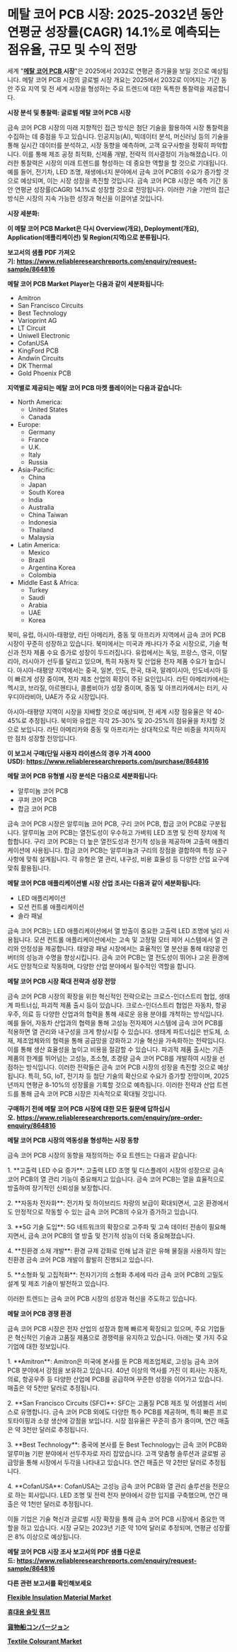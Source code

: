 <p><h1>메탈 코어 PCB 시장: 2025-2032년 동안 연평균 성장률(CAGR) 14.1%로 예측되는 점유율, 규모 및 수익 전망</h1></p><p>세계 "<strong><a href="https://www.reliableresearchreports.com/metal-core-pcb-r864816?utm_campaign=105&utm_medium=8&utm_source=Github&utm_content=ia&utm_term=25012025&utm_id=metal-core-pcb">메탈 코어 PCB&nbsp;</a></strong><strong>시장</strong>"은 2025에서 2032로 연평균 증가율을 보일 것으로 예상됩니다. 메탈 코어 PCB 시장의 글로벌 시장 개요는 2025에서 2032로 이어지는 기간 동안 주요 지역 및 전 세계 시장을 형성하는 주요 트렌드에 대한 독특한 통찰력을 제공합니다.</p>
<p><strong>시장 분석 및 통찰력: 글로벌 메탈 코어 PCB 시장</strong></p>
<p><p>금속 코어 PCB 시장의 미래 지향적인 접근 방식은 첨단 기술을 활용하여 시장 통찰력을 수집하는 데 중점을 두고 있습니다. 인공지능(AI), 빅데이터 분석, 머신러닝 등의 기술을 통해 실시간 데이터를 분석하고, 시장 동향을 예측하며, 고객 요구사항을 정확히 파악합니다. 이를 통해 제조 공정 최적화, 신제품 개발, 전략적 의사결정이 가능해졌습니다. 이러한 통찰력은 시장의 미래 트렌드를 형성하는 데 중요한 역할을 할 것으로 기대됩니다. 예를 들어, 전기차, LED 조명, 재생에너지 분야에서 금속 코어 PCB의 수요가 증가할 것으로 예상되며, 이는 시장 성장을 촉진할 것입니다. 금속 코어 PCB 시장은 예측 기간 동안 연평균 성장률(CAGR) 14.1%로 성장할 것으로 전망됩니다. 이러한 기술 기반의 접근 방식은 시장의 지속 가능한 성장과 혁신을 이끌어낼 것입니다.</p><a href="%7CAUTHORITHY_DOMAIN_URL%7C?utm_campaign=105&utm_medium=8&utm_source=Github&utm_content=ia&utm_term=25012025&utm_id=metal-core-pcb"></a></p>
<p><strong>시장 세분화:</strong></p>
<p><strong>이 메탈 코어 PCB Market은 다시 Overview(개요), Deployment(개요), Application(애플리케이션) 및 Region(지역)으로 분류됩니다.</strong></p>
<p><strong>보고서의 샘플 PDF 가져오기:&nbsp;<a href="https://www.reliableresearchreports.com/enquiry/request-sample/864816?utm_campaign=105&utm_medium=8&utm_source=Github&utm_content=ia&utm_term=25012025&utm_id=metal-core-pcb">https://www.reliableresearchreports.com/enquiry/request-sample/864816</a></strong><strong></strong></p>
<p><strong>메탈 코어 PCB Market Player는 다음과 같이 세분화됩니다:</strong></p>
<p><ul><li>Amitron</li><li>San Francisco Circuits</li><li>Best Technology</li><li>Varioprint AG</li><li>LT Circuit</li><li>Uniwell Electronic</li><li>CofanUSA</li><li>KingFord PCB</li><li>Andwin Circuits</li><li>DK Thermal</li><li>Gold Phoenix PCB</li></ul></p>
<p><strong>지역별로 제공되는 메탈 코어 PCB 마켓 플레이어는 다음과 같습니다:</strong></p>
<p><ul>
    <li>
        North America:
        <ul>
            <li>United States</li>
            <li>Canada</li>
        </ul>
    </li>
    <li>
        Europe:
        <ul>
            <li>Germany</li>
            <li>France</li>
            <li>U.K.</li>
            <li>Italy</li>
            <li>Russia</li>
        </ul>
    </li>
    <li>
        Asia-Pacific:
        <ul>
            <li>China</li>
            <li>Japan</li>
            <li>South Korea</li>
            <li>India</li>
            <li>Australia</li>
            <li>China Taiwan</li>
            <li>Indonesia</li>
            <li>Thailand</li>
            <li>Malaysia</li>
        </ul>
    </li>
    <li>
        Latin America:
        <ul>
            <li>Mexico</li>
            <li>Brazil</li>
            <li>Argentina Korea</li>
            <li>Colombia</li>
        </ul>
    </li>
    <li>
        Middle East & Africa:
        <ul>
            <li>Turkey</li>
            <li>Saudi</li>
            <li>Arabia</li>
            <li>UAE</li>
            <li>Korea</li>
        </ul>
    </li>
    </ul></p>
<p><p>북미, 유럽, 아시아-태평양, 라틴 아메리카, 중동 및 아프리카 지역에서 금속 코어 PCB 시장이 꾸준히 성장하고 있습니다. 북미에서는 미국과 캐나다가 주요 시장으로, 기술 혁신과 전자 제품 수요 증가로 성장이 두드러집니다. 유럽에서는 독일, 프랑스, 영국, 이탈리아, 러시아가 선두를 달리고 있으며, 특히 자동차 및 산업용 전자 제품 수요가 높습니다. 아시아-태평양 지역에서는 중국, 일본, 인도, 한국, 태국, 말레이시아, 인도네시아 등이 빠르게 성장 중이며, 전자 제조 산업의 확장이 주된 요인입니다. 라틴 아메리카에서는 멕시코, 브라질, 아르헨티나, 콜롬비아가 성장 중이며, 중동 및 아프리카에서는 터키, 사우디아라비아, UAE가 주요 시장입니다.  </p><p>아시아-태평양 지역이 시장을 지배할 것으로 예상되며, 전 세계 시장 점유율은 약 40-45%로 추정됩니다. 북미와 유럽은 각각 25-30% 및 20-25%의 점유율을 차지할 것으로 보입니다. 라틴 아메리카와 중동 및 아프리카는 상대적으로 작은 비중을 차지하지만 점차 성장할 전망입니다.</p></p>
<p><strong>이 보고서 구매(단일 사용자 라이센스의 경우 가격 4000 USD):&nbsp;<a href="https://www.reliableresearchreports.com/purchase/864816?utm_campaign=105&utm_medium=8&utm_source=Github&utm_content=ia&utm_term=25012025&utm_id=metal-core-pcb">https://www.reliableresearchreports.com/purchase/864816</a></strong></p>
<p><strong>메탈 코어 PCB 유형별 시장 분석은 다음으로 세분화됩니다:</strong></p>
<p><ul><li>알루미늄 코어 PCB</li><li>쿠퍼 코어 PCB</li><li>합금 코어 PCB</li></ul></p>
<p><p>금속 코어 PCB 시장은 알루미늄 코어 PCB, 구리 코어 PCB, 합금 코어 PCB로 구분됩니다. 알루미늄 코어 PCB는 열전도성이 우수하고 가벼워 LED 조명 및 전력 장치에 적합합니다. 구리 코어 PCB는 더 높은 열전도성과 전기적 성능을 제공하며 고출력 애플리케이션에 사용됩니다. 합금 코어 PCB는 알루미늄과 구리의 장점을 결합하여 특정 요구사항에 맞춰 설계됩니다. 각 유형은 열 관리, 내구성, 비용 효율성 등 다양한 산업 요구에 맞춰 활용됩니다.</p></p>
<p><strong>메탈 코어 PCB 애플리케이션별 시장 산업 조사는 다음과 같이 세분화됩니다:</strong></p>
<p><ul><li>LED 애플리케이션</li><li>모션 컨트롤 애플리케이션</li><li>솔라 패널</li></ul></p>
<p><p>금속 코어 PCB는 LED 애플리케이션에서 열 방출이 중요한 고출력 LED 조명에 널리 사용됩니다. 모션 컨트롤 애플리케이션에서는 고속 및 고정밀 모터 제어 시스템에서 열 관리와 안정성을 제공합니다. 태양광 패널 시장에서는 효율적인 열 분산을 통해 태양광 인버터의 성능과 수명을 향상시킵니다. 금속 코어 PCB는 열 전도성이 뛰어나 고온 환경에서도 안정적으로 작동하며, 다양한 산업 분야에서 필수적인 역할을 합니다.</p></p>
<p><strong>메탈 코어 PCB 시장 확대 전략과 성장 전망</strong></p>
<p><p>금속 코어 PCB 시장의 확장을 위한 혁신적인 전략으로는 크로스-인더스트리 협업, 생태계 파트너십, 파괴적 제품 출시 등이 있습니다. 크로스-인더스트리 협업은 자동차, 항공우주, 의료 등 다양한 산업과의 협력을 통해 새로운 응용 분야를 개척하는 방식입니다. 예를 들어, 자동차 산업과의 협력을 통해 고성능 전자제어 시스템에 금속 코어 PCB를 적용하면 열 관리와 내구성을 크게 향상시킬 수 있습니다. 생태계 파트너십은 반도체, 소재, 제조업체와의 협력을 통해 공급망을 강화하고 기술 혁신을 가속화하는 전략입니다. 이를 통해 생산 효율성을 높이고 비용을 절감할 수 있습니다. 파괴적 제품 출시는 기존 제품의 한계를 뛰어넘는 고성능, 초소형, 초경량 금속 코어 PCB를 개발하여 시장을 선점하는 방식입니다. 이러한 전략들은 금속 코어 PCB 시장의 성장을 촉진할 것으로 예상됩니다. 특히, 5G, IoT, 전기차 등 첨단 기술의 확산으로 수요가 증가할 전망이며, 2025년까지 연평균 8-10%의 성장률을 기록할 것으로 예측됩니다. 이러한 전략과 산업 트렌드를 통해 금속 코어 PCB 시장은 지속적으로 확대될 것입니다.</p></p>
<p><strong>구매하기 전에 메탈 코어 PCB 시장에 대한 모든 질문에 답하십시오.&nbsp;<a href="https://www.reliableresearchreports.com/enquiry/pre-order-enquiry/864816?utm_campaign=105&utm_medium=8&utm_source=Github&utm_content=ia&utm_term=25012025&utm_id=metal-core-pcb">https://www.reliableresearchreports.com/enquiry/pre-order-enquiry/864816</a></strong><strong></strong></p>
<p><strong>메탈 코어 PCB 시장의 역동성을 형성하는 시장 동향</strong></p>
<p><p>금속 코어 PCB 시장의 동향을 재정의하는 주요 트렌드는 다음과 같습니다:</p><p>1. **고출력 LED 수요 증가**: 고출력 LED 조명 및 디스플레이 시장의 성장으로 금속 코어 PCB의 열 관리 기능이 중요해지고 있습니다. 금속 코어 PCB는 열을 효율적으로 방출하여 장기적인 신뢰성을 보장합니다.</p><p>2. **자동차 전자화**: 전기차 및 하이브리드 차량의 보급이 확대되면서, 고온 환경에서도 안정적으로 작동할 수 있는 금속 코어 PCB의 수요가 증가하고 있습니다.</p><p>3. **5G 기술 도입**: 5G 네트워크의 확장으로 고주파 및 고속 데이터 전송이 필요해지면서, 금속 코어 PCB의 열 방출 및 전기적 성능이 더욱 중요해졌습니다.</p><p>4. **친환경 소재 개발**: 환경 규제 강화로 인해 납과 같은 유해 물질을 사용하지 않는 친환경 금속 코어 PCB 개발이 활발히 진행되고 있습니다.</p><p>5. **소형화 및 고집적화**: 전자기기의 소형화 추세에 따라 금속 코어 PCB의 고밀도 설계 및 제조 기술이 발전하고 있습니다.</p><p>이러한 트렌드는 금속 코어 PCB 시장의 성장과 혁신을 주도하고 있습니다.</p></p>
<p><strong>메탈 코어 PCB 경쟁 환경</strong></p>
<p><p>금속 코어 PCB 시장은 전자 산업의 성장과 함께 빠르게 확장되고 있으며, 주요 기업들은 혁신적인 기술과 고품질 제품으로 경쟁력을 유지하고 있습니다. 아래는 몇 가지 주요 기업에 대한 정보입니다.</p><p>1. **Amitron**: Amitron은 미국에 본사를 둔 PCB 제조업체로, 고성능 금속 코어 PCB 분야에서 강점을 보유하고 있습니다. 40년 이상의 역사를 가진 이 회사는 자동차, 의료, 항공우주 등 다양한 산업에 PCB를 공급하며 꾸준한 성장을 이어가고 있습니다. 매출은 약 5천만 달러로 추정됩니다.</p><p>2. **San Francisco Circuits (SFC)**: SFC는 고품질 PCB 제조 및 어셈블리 서비스로 유명합니다. 금속 코어 PCB 외에도 다양한 특수 PCB를 제공하며, 특히 빠른 프로토타이핑과 소량 생산에 강점을 보입니다. 시장 점유율은 꾸준히 증가 중이며, 연간 매출은 약 3천만 달러로 추정됩니다.</p><p>3. **Best Technology**: 중국에 본사를 둔 Best Technology는 금속 코어 PCB와 알루미늄 기판 분야에서 선두주자로 자리 잡았습니다. 고객 맞춤형 솔루션과 글로벌 공급망을 통해 시장에서 두각을 나타내고 있습니다. 연간 매출은 약 2천만 달러로 추정됩니다.</p><p>4. **CofanUSA**: CofanUSA는 고성능 금속 코어 PCB와 열 관리 솔루션을 전문으로 하는 회사입니다. LED 조명 및 전력 전자 분야에서 강한 입지를 구축했으며, 연간 매출은 약 1천만 달러로 추정됩니다.</p><p>이들 기업은 기술 혁신과 글로벌 시장 확장을 통해 금속 코어 PCB 시장에서 중요한 역할을 하고 있습니다. 시장 규모는 2023년 기준 약 10억 달러로 추정되며, 연평균 성장률은 8% 이상으로 예상됩니다.</p></p>
<p><strong>메탈 코어 PCB 시장 조사 보고서의 PDF 샘플 다운로드:&nbsp;<a href="https://www.reliableresearchreports.com/enquiry/request-sample/864816?utm_campaign=105&utm_medium=8&utm_source=Github&utm_content=ia&utm_term=25012025&utm_id=metal-core-pcb">https://www.reliableresearchreports.com/enquiry/request-sample/864816</a></strong></p>
<p><strong></strong></p>
<p><strong></strong></p>
<p><strong></strong></p>
<p><strong></strong></p>
<p><strong>다른 관련 보고서를 확인해보세요</strong></p>
<p><strong><p><a href="https://github.com/nabadeneme/Market-Research-Report-List-1/blob/main/flexible-insulation-material-market.md?utm_campaign=105&utm_medium=8&utm_source=Github&utm_content=ia&utm_term=25012025&utm_id=metal-core-pcb">Flexible Insulation Material Market</a></p><p><a href="https://github.com/laholand/Market-Research-Report-List-6/blob/main/449750833666.md?utm_campaign=105&utm_medium=8&utm_source=Github&utm_content=ia&utm_term=25012025&utm_id=metal-core-pcb">휴대용 슬릿 램프</a></p><p><a href="https://github.com/mohamedbakry57/Market-Research-Report-List-6/blob/main/436991633350.md?utm_campaign=105&utm_medium=8&utm_source=Github&utm_content=ia&utm_term=25012025&utm_id=metal-core-pcb">貨物船コンバージョン</a></p><p><a href="https://github.com/ramraomeyie/Market-Research-Report-List-1/blob/main/textile-colourant-market.md?utm_campaign=105&utm_medium=8&utm_source=Github&utm_content=ia&utm_term=25012025&utm_id=metal-core-pcb">Textile Colourant Market</a></p></strong></p>